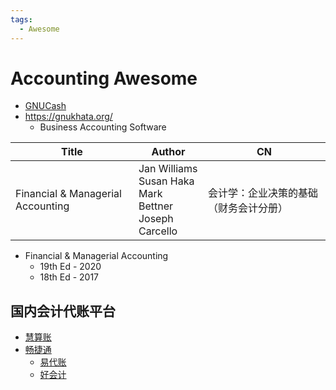```yaml
---
tags:
  - Awesome
---
```


# Accounting Awesome

- [GNUCash](./gnucash.md)
- https://gnukhata.org/
  - Business Accounting Software

| Title                             | Author                                                           | CN                                     |
| --------------------------------- | ---------------------------------------------------------------- | -------------------------------------- |
| Financial & Managerial Accounting | Jan Williams<br/>Susan Haka<br/>Mark Bettner<br/>Joseph Carcello | 会计学：企业决策的基础（财务会计分册）

- Financial & Managerial Accounting
  - 19th Ed - 2020
  - 18th Ed - 2017

## 国内会计代账平台

- [慧算账](https://www.kungeek.com/)
- [畅捷通](https://www.chanjet.com/)
  - [易代账](http://e.chanjet.com/)
  - [好会计](http://h.chanjet.com/)
